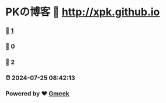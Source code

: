 # PKの博客 :link: http://xpk.github.io 
### :page_facing_up: [1](http://xpk.github.io/tag.html) 
### :speech_balloon: 0 
### :hibiscus: 2 
### :alarm_clock: 2024-07-25 08:42:13 
### Powered by :heart: [Gmeek](https://github.com/Meekdai/Gmeek)
